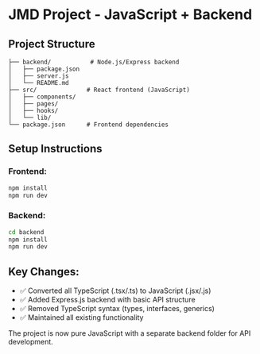 # JMD Project - JavaScript + Backend

## Project Structure

```
├── backend/           # Node.js/Express backend
│   ├── package.json
│   ├── server.js
│   └── README.md
├── src/              # React frontend (JavaScript)
│   ├── components/
│   ├── pages/
│   ├── hooks/
│   └── lib/
└── package.json      # Frontend dependencies
```

## Setup Instructions

### Frontend:
```bash
npm install
npm run dev
```

### Backend:
```bash
cd backend
npm install
npm run dev
```

## Key Changes:
- ✅ Converted all TypeScript (.tsx/.ts) to JavaScript (.jsx/.js)
- ✅ Added Express.js backend with basic API structure
- ✅ Removed TypeScript syntax (types, interfaces, generics)
- ✅ Maintained all existing functionality

The project is now pure JavaScript with a separate backend folder for API development.
